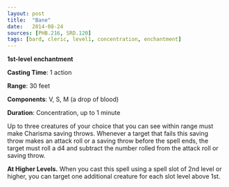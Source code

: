 ```yaml
---
layout: post
title:  "Bane"
date:   2014-08-24
sources: [PHB.216, SRD.120]
tags: [bard, cleric, level1, concentration, enchantment]
---
```


**1st-level enchantment**

**Casting Time**: 1 action

**Range**: 30 feet

**Components**: V, S, M (a drop of blood)

**Duration**: Concentration, up to 1 minute

Up to three creatures of your choice that you can see within range must make Charisma saving throws. Whenever a target that fails this saving throw makes an attack roll or a saving throw before the spell ends, the target must roll a d4 and subtract the number rolled from the attack roll or saving throw.

**At Higher Levels.** When you cast this spell using a spell slot of 2nd level or higher, you can target one additional creature for each slot level above 1st.
